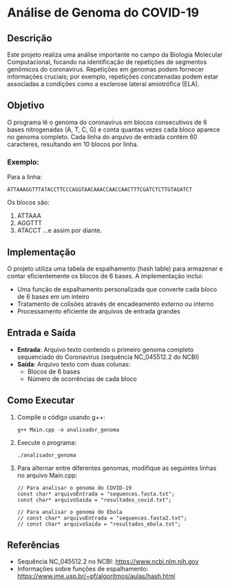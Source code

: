 # Análise de Genoma do COVID-19

## Descrição

Este projeto realiza uma análise importante no campo da Biologia Molecular Computacional, focando na identificação de repetições de segmentos genômicos do coronavírus. Repetições em genomas podem fornecer informações cruciais; por exemplo, repetições concatenadas podem estar associadas a condições como a esclerose lateral amiotrófica (ELA).

## Objetivo

O programa lê o genoma do coronavírus em blocos consecutivos de 6 bases nitrogenadas (A, T, C, G) e conta quantas vezes cada bloco aparece no genoma completo. Cada linha do arquivo de entrada contém 60 caracteres, resultando em 10 blocos por linha.

### Exemplo:

Para a linha:

```
ATTAAAGGTTTATACCTTCCCAGGTAACAAACCAACCAACTTTCGATCTCTTGTAGATCT
```

Os blocos são:

1. ATTAAA
2. AGGTTT
3. ATACCT
   ...e assim por diante.

## Implementação

O projeto utiliza uma tabela de espalhamento (hash table) para armazenar e contar eficientemente os blocos de 6 bases. A implementação inclui:

- Uma função de espalhamento personalizada que converte cada bloco de 6 bases em um inteiro
- Tratamento de colisões através de encadeamento externo ou interno
- Processamento eficiente de arquivos de entrada grandes

## Entrada e Saída

- **Entrada**: Arquivo texto contendo o primeiro genoma completo sequenciado do Coronavirus (sequência NC_045512.2 do NCBI)
- **Saída**: Arquivo texto com duas colunas:
  - Blocos de 6 bases
  - Número de ocorrências de cada bloco

## Como Executar

1. Compile o código usando g++:
   ```
   g++ Main.cpp -o analisador_genoma
   ```
2. Execute o programa:
   ```
   ./analisador_genoma
   ```
3. Para alternar entre diferentes genomas, modifique as seguintes linhas no arquivo Main.cpp:
   ```
   // Para analisar o genoma do COVID-19
   const char* arquivoEntrada = "sequences.fasta.txt";
   const char* arquivoSaida = "resultados_covid.txt";
   
   // Para analisar o genoma do Ebola
   // const char* arquivoEntrada = "sequences.fasta2.txt";
   // const char* arquivoSaida = "resultados_ebola.txt";
   ```
## Referências

- Sequência NC_045512.2 no NCBI: https://www.ncbi.nlm.nih.gov
- Informações sobre funções de espalhamento: https://www.ime.usp.br/~pf/algoritmos/aulas/hash.html
